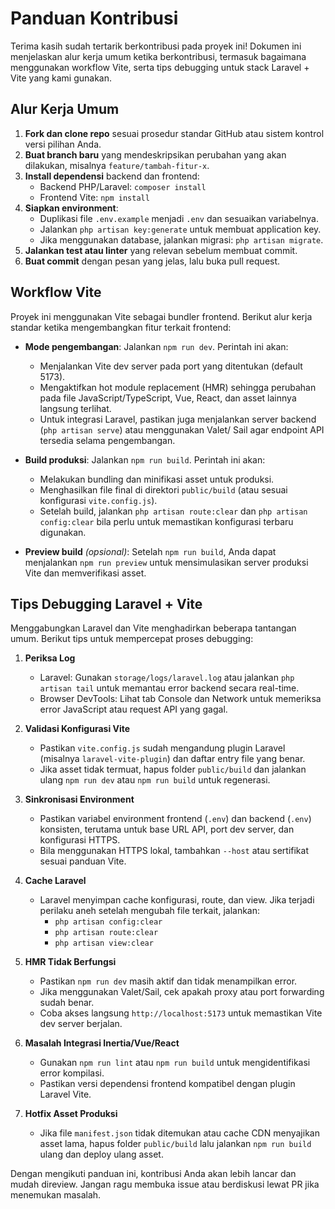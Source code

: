 # Panduan Kontribusi

Terima kasih sudah tertarik berkontribusi pada proyek ini! Dokumen ini menjelaskan alur kerja umum ketika berkontribusi, termasuk bagaimana menggunakan workflow Vite, serta tips debugging untuk stack Laravel + Vite yang kami gunakan.

## Alur Kerja Umum

1. **Fork dan clone repo** sesuai prosedur standar GitHub atau sistem kontrol versi pilihan Anda.
2. **Buat branch baru** yang mendeskripsikan perubahan yang akan dilakukan, misalnya `feature/tambah-fitur-x`.
3. **Install dependensi** backend dan frontend:
   - Backend PHP/Laravel: `composer install`
   - Frontend Vite: `npm install`
4. **Siapkan environment**:
   - Duplikasi file `.env.example` menjadi `.env` dan sesuaikan variabelnya.
   - Jalankan `php artisan key:generate` untuk membuat application key.
   - Jika menggunakan database, jalankan migrasi: `php artisan migrate`.
5. **Jalankan test atau linter** yang relevan sebelum membuat commit.
6. **Buat commit** dengan pesan yang jelas, lalu buka pull request.

## Workflow Vite

Proyek ini menggunakan Vite sebagai bundler frontend. Berikut alur kerja standar ketika mengembangkan fitur terkait frontend:

- **Mode pengembangan**: Jalankan `npm run dev`. Perintah ini akan:
  - Menjalankan Vite dev server pada port yang ditentukan (default 5173).
  - Mengaktifkan hot module replacement (HMR) sehingga perubahan pada file JavaScript/TypeScript, Vue, React, dan asset lainnya langsung terlihat.
  - Untuk integrasi Laravel, pastikan juga menjalankan server backend (`php artisan serve`) atau menggunakan Valet/ Sail agar endpoint API tersedia selama pengembangan.

- **Build produksi**: Jalankan `npm run build`. Perintah ini akan:
  - Melakukan bundling dan minifikasi asset untuk produksi.
  - Menghasilkan file final di direktori `public/build` (atau sesuai konfigurasi `vite.config.js`).
  - Setelah build, jalankan `php artisan route:clear` dan `php artisan config:clear` bila perlu untuk memastikan konfigurasi terbaru digunakan.

- **Preview build** *(opsional)*: Setelah `npm run build`, Anda dapat menjalankan `npm run preview` untuk mensimulasikan server produksi Vite dan memverifikasi asset.

## Tips Debugging Laravel + Vite

Menggabungkan Laravel dan Vite menghadirkan beberapa tantangan umum. Berikut tips untuk mempercepat proses debugging:

1. **Periksa Log**
   - Laravel: Gunakan `storage/logs/laravel.log` atau jalankan `php artisan tail` untuk memantau error backend secara real-time.
   - Browser DevTools: Lihat tab Console dan Network untuk memeriksa error JavaScript atau request API yang gagal.

2. **Validasi Konfigurasi Vite**
   - Pastikan `vite.config.js` sudah mengandung plugin Laravel (misalnya `laravel-vite-plugin`) dan daftar entry file yang benar.
   - Jika asset tidak termuat, hapus folder `public/build` dan jalankan ulang `npm run dev` atau `npm run build` untuk regenerasi.

3. **Sinkronisasi Environment**
   - Pastikan variabel environment frontend (`.env`) dan backend (`.env`) konsisten, terutama untuk base URL API, port dev server, dan konfigurasi HTTPS.
   - Bila menggunakan HTTPS lokal, tambahkan `--host` atau sertifikat sesuai panduan Vite.

4. **Cache Laravel**
   - Laravel menyimpan cache konfigurasi, route, dan view. Jika terjadi perilaku aneh setelah mengubah file terkait, jalankan:
     - `php artisan config:clear`
     - `php artisan route:clear`
     - `php artisan view:clear`

5. **HMR Tidak Berfungsi**
   - Pastikan `npm run dev` masih aktif dan tidak menampilkan error.
   - Jika menggunakan Valet/Sail, cek apakah proxy atau port forwarding sudah benar.
   - Coba akses langsung `http://localhost:5173` untuk memastikan Vite dev server berjalan.

6. **Masalah Integrasi Inertia/Vue/React**
   - Gunakan `npm run lint` atau `npm run build` untuk mengidentifikasi error kompilasi.
   - Pastikan versi dependensi frontend kompatibel dengan plugin Laravel Vite.

7. **Hotfix Asset Produksi**
   - Jika file `manifest.json` tidak ditemukan atau cache CDN menyajikan asset lama, hapus folder `public/build` lalu jalankan `npm run build` ulang dan deploy ulang asset.

Dengan mengikuti panduan ini, kontribusi Anda akan lebih lancar dan mudah direview. Jangan ragu membuka issue atau berdiskusi lewat PR jika menemukan masalah.
